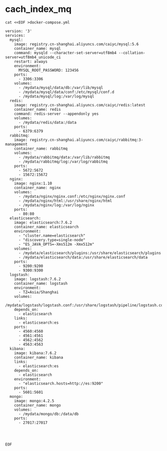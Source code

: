 # cach_index_mq



    cat <<EOF >docker-compose.yml

    version: '3'
    services:
      mysql:
        image: registry.cn-shanghai.aliyuncs.com/caiyc/mysql:5.6
        container_name: mysql
        command: mysqld --character-set-server=utf8mb4 --collation-server=utf8mb4_unicode_ci
        restart: always
        environment:
          MYSQL_ROOT_PASSWORD: 123456
        ports:
          - 3306:3306
        volumes:
          - /mydata/mysql/data/db:/var/lib/mysql 
          - /mydata/mysql/data/conf:/etc/mysql/conf.d
          - /mydata/mysql/log:/var/log/mysql
      redis:
        image: registry.cn-shanghai.aliyuncs.com/caiyc/redis:latest
        container_name: redis
        command: redis-server --appendonly yes
        volumes:
          - /mydata/redis/data:/data
        ports:
          - 6379:6379
      rabbitmq:
        image: registry.cn-shanghai.aliyuncs.com/caiyc/rabbitmq:3-management
        container_name: rabbitmq
        volumes:
          - /mydata/rabbitmq/data:/var/lib/rabbitmq
          - /mydata/rabbitmq/log:/var/log/rabbitmq
        ports:
          - 5672:5672
          - 15672:15672
      nginx:
        image: nginx:1.10
        container_name: nginx
        volumes:
          - /mydata/nginx/nginx.conf:/etc/nginx/nginx.conf
          - /mydata/nginx/html:/usr/share/nginx/html
          - /mydata/nginx/log:/var/log/nginx
        ports:
          - 80:80
      elasticsearch:
        image: elasticsearch:7.6.2
        container_name: elasticsearch
        environment:
          - "cluster.name=elasticsearch" 
          - "discovery.type=single-node" 
          - "ES_JAVA_OPTS=-Xms512m -Xmx512m"
        volumes:
          - /mydata/elasticsearch/plugins:/usr/share/elasticsearch/plugins
          - /mydata/elasticsearch/data:/usr/share/elasticsearch/data
        ports:
          - 9200:9200
          - 9300:9300
      logstash:
        image: logstash:7.6.2
        container_name: logstash
        environment:
          - TZ=Asia/Shanghai
        volumes:
          - /mydata/logstash/logstash.conf:/usr/share/logstash/pipeline/logstash.conf
        depends_on:
          - elasticsearch 
        links:
          - elasticsearch:es
        ports:
          - 4560:4560
          - 4561:4561
          - 4562:4562
          - 4563:4563
      kibana:
        image: kibana:7.6.2
        container_name: kibana
        links:
          - elasticsearch:es
        depends_on:
          - elasticsearch
        environment:
          - "elasticsearch.hosts=http://es:9200"
        ports:
          - 5601:5601
      mongo:
        image: mongo:4.2.5
        container_name: mongo
        volumes:
          - /mydata/mongo/db:/data/db
        ports:
          - 27017:27017  




    EOF






